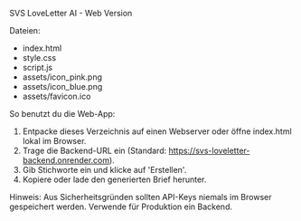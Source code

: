 SVS LoveLetter AI - Web Version

Dateien:
- index.html
- style.css
- script.js
- assets/icon_pink.png
- assets/icon_blue.png
- assets/favicon.ico

So benutzt du die Web-App:
1. Entpacke dieses Verzeichnis auf einen Webserver oder öffne index.html lokal im Browser.
2. Trage die Backend-URL ein (Standard: https://svs-loveletter-backend.onrender.com).
3. Gib Stichworte ein und klicke auf 'Erstellen'.
4. Kopiere oder lade den generierten Brief herunter.

Hinweis: Aus Sicherheitsgründen sollten API-Keys niemals im Browser gespeichert werden. Verwende für Produktion ein Backend.